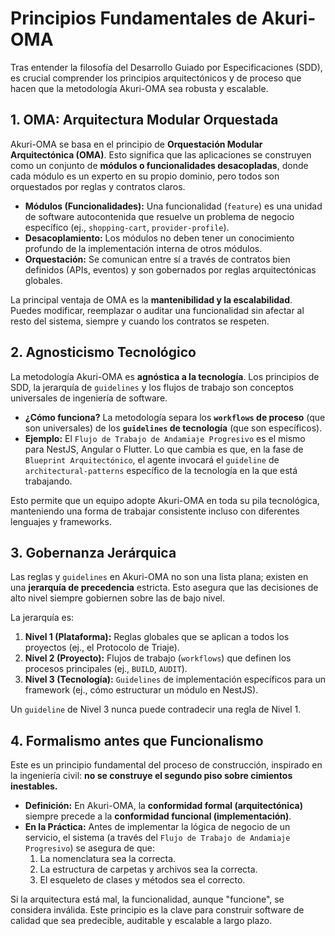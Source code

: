 # Principios Fundamentales de Akuri-OMA

Tras entender la filosofía del Desarrollo Guiado por Especificaciones (SDD), es crucial comprender los principios arquitectónicos y de proceso que hacen que la metodología Akuri-OMA sea robusta y escalable.

## 1. OMA: Arquitectura Modular Orquestada

Akuri-OMA se basa en el principio de **Orquestación Modular Arquitectónica (OMA)**. Esto significa que las aplicaciones se construyen como un conjunto de **módulos o funcionalidades desacopladas**, donde cada módulo es un experto en su propio dominio, pero todos son orquestados por reglas y contratos claros.

-   **Módulos (Funcionalidades):** Una funcionalidad (`feature`) es una unidad de software autocontenida que resuelve un problema de negocio específico (ej., `shopping-cart`, `provider-profile`).
-   **Desacoplamiento:** Los módulos no deben tener un conocimiento profundo de la implementación interna de otros módulos.
-   **Orquestación:** Se comunican entre sí a través de contratos bien definidos (APIs, eventos) y son gobernados por reglas arquitectónicas globales.

La principal ventaja de OMA es la **mantenibilidad y la escalabilidad**. Puedes modificar, reemplazar o auditar una funcionalidad sin afectar al resto del sistema, siempre y cuando los contratos se respeten.

## 2. Agnosticismo Tecnológico

La metodología Akuri-OMA es **agnóstica a la tecnología**. Los principios de SDD, la jerarquía de `guidelines` y los flujos de trabajo son conceptos universales de ingeniería de software.

-   **¿Cómo funciona?** La metodología separa los **`workflows` de proceso** (que son universales) de los **`guidelines` de tecnología** (que son específicos).
-   **Ejemplo:** El `Flujo de Trabajo de Andamiaje Progresivo` es el mismo para NestJS, Angular o Flutter. Lo que cambia es que, en la fase de `Blueprint Arquitectónico`, el agente invocará el `guideline` de `architectural-patterns` específico de la tecnología en la que está trabajando.

Esto permite que un equipo adopte Akuri-OMA en toda su pila tecnológica, manteniendo una forma de trabajar consistente incluso con diferentes lenguajes y frameworks.

## 3. Gobernanza Jerárquica

Las reglas y `guidelines` en Akuri-OMA no son una lista plana; existen en una **jerarquía de precedencia** estricta. Esto asegura que las decisiones de alto nivel siempre gobiernen sobre las de bajo nivel.

La jerarquía es:
1.  **Nivel 1 (Plataforma):** Reglas globales que se aplican a todos los proyectos (ej., el Protocolo de Triaje).
2.  **Nivel 2 (Proyecto):** Flujos de trabajo (`workflows`) que definen los procesos principales (ej., `BUILD`, `AUDIT`).
3.  **Nivel 3 (Tecnología):** `Guidelines` de implementación específicos para un framework (ej., cómo estructurar un módulo en NestJS).

Un `guideline` de Nivel 3 nunca puede contradecir una regla de Nivel 1.

## 4. Formalismo antes que Funcionalismo

Este es un principio fundamental del proceso de construcción, inspirado en la ingeniería civil: **no se construye el segundo piso sobre cimientos inestables.**

-   **Definición:** En Akuri-OMA, la **conformidad formal (arquitectónica)** siempre precede a la **conformidad funcional (implementación)**.
-   **En la Práctica:** Antes de implementar la lógica de negocio de un servicio, el sistema (a través del `Flujo de Trabajo de Andamiaje Progresivo`) se asegura de que:
    1.  La nomenclatura sea la correcta.
    2.  La estructura de carpetas y archivos sea la correcta.
    3.  El esqueleto de clases y métodos sea el correcto.

Si la arquitectura está mal, la funcionalidad, aunque "funcione", se considera inválida. Este principio es la clave para construir software de calidad que sea predecible, auditable y escalable a largo plazo.